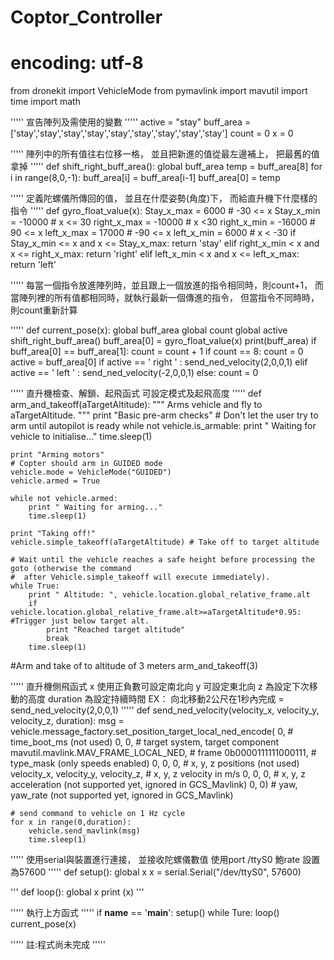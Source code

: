 # Coptor_Controller

# encoding: utf-8
from dronekit import VehicleMode 
from pymavlink import mavutil
import time
import math


'''''
宣告陣列及需使用的變數
'''''
active = "stay"
buff_area = ['stay','stay','stay','stay','stay','stay','stay','stay','stay']
count = 0
x = 0




'''''
陣列中的所有值往右位移一格，
並且把新進的值從最左邊補上，
把最舊的值拿掉
'''''
def shift_right_buff_area():
	global buff_area
	temp = buff_area[8]
	for i in range(8,0,-1):
		buff_area[i] = buff_area[i-1]
	buff_area[0] = temp



'''''
定義陀螺儀所傳回的值，
並且在什麼姿勢(角度)下，
而給直升機下什麼樣的指令
'''''
def gyro_float_value(x):
    Stay_x_max = 6000  # -30 <= x
    Stay_x_min = -10000  # x <= 30
    right_x_max = -10000  # x <30
    right_x_min = -16000  # 90 <= x
    left_x_max = 17000  # -90 <= x
    left_x_min = 6000  # x < -30
    if Stay_x_min <= x and x <= Stay_x_max:
        return 'stay'
    elif right_x_min < x and x <= right_x_max:
        return 'right'
    elif left_x_min < x and x <= left_x_max:
        return 'left'





'''''
每當一個指令放進陣列時，並且跟上一個放進的指令相同時，則count+1，
而當陣列裡的所有值都相同時，就執行最新一個傳進的指令，
但當指令不同時時，則count重新計算

'''''
def current_pose(x):
	global buff_area
	global count
	global active
	shift_right_buff_area()
	buff_area[0] = gyro_float_value(x)
	print(buff_area)
	if buff_area[0] == buff_area[1]:
		count = count + 1
		if count == 8:
			count = 0
			active = buff_area[0]
			if active == ' right ' :
				send_ned_velocity(2,0,0,1)
			elif active == ' left ' :
				send_ned_velocity(-2,0,0,1) 
	else:
		count = 0
		




'''''
直升機檢查、解鎖、起飛函式
可設定模式及起飛高度
'''''
def arm_and_takeoff(aTargetAltitude):
    """
    Arms vehicle and fly to aTargetAltitude.
    """
    print "Basic pre-arm checks"
    # Don't let the user try to arm until autopilot is ready
    while not vehicle.is_armable:
        print " Waiting for vehicle to initialise..."
        time.sleep(1)

        
    print "Arming motors"
    # Copter should arm in GUIDED mode
    vehicle.mode = VehicleMode("GUIDED")
    vehicle.armed = True

    while not vehicle.armed:      
        print " Waiting for arming..."
        time.sleep(1)

    print "Taking off!"
    vehicle.simple_takeoff(aTargetAltitude) # Take off to target altitude

    # Wait until the vehicle reaches a safe height before processing the goto (otherwise the command 
    #  after Vehicle.simple_takeoff will execute immediately).
    while True:
        print " Altitude: ", vehicle.location.global_relative_frame.alt      
        if vehicle.location.global_relative_frame.alt>=aTargetAltitude*0.95: #Trigger just below target alt.
            print "Reached target altitude"
            break
        time.sleep(1)

#Arm and take of to altitude of 3 meters
arm_and_takeoff(3)





'''''
直升機側飛函式
x 使用正負數可設定南北向
y 可設定東北向
z 為設定下次移動的高度
duration 為設定持續時間
EX：
向北移動2公尺在1秒內完成 = send_ned_velocity(2,0,0,1)
'''''
def send_ned_velocity(velocity_x, velocity_y, velocity_z, duration):
    msg = vehicle.message_factory.set_position_target_local_ned_encode(
        0,       # time_boot_ms (not used)
        0, 0,    # target system, target component
        mavutil.mavlink.MAV_FRAME_LOCAL_NED, # frame
        0b0000111111000111, # type_mask (only speeds enabled)
        0, 0, 0, # x, y, z positions (not used)
        velocity_x, velocity_y, velocity_z, # x, y, z velocity in m/s
        0, 0, 0, # x, y, z acceleration (not supported yet, ignored in GCS_Mavlink)
        0, 0)    # yaw, yaw_rate (not supported yet, ignored in GCS_Mavlink) 

    # send command to vehicle on 1 Hz cycle
    for x in range(0,duration):
        vehicle.send_mavlink(msg)
        time.sleep(1)



'''''
使用serial與裝置進行連接，
並接收陀螺儀數值
使用port /ttyS0
鮑rate 設置為57600
'''''
def setup():
        global x
        x = serial.Serial("/dev/ttyS0", 57600)



'''
def loop():
        global x
        print (x) 
'''




'''''
執行上方函式
'''''
if __name__ == '__main__':
        setup()
        while Ture:
                loop()
                current_pose(x)
                
                
'''''
註:程式尚未完成
'''''
